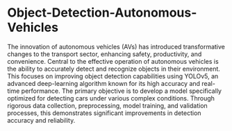 # Object-Detection-Autonomous-Vehicles
The innovation of autonomous vehicles (AVs) has introduced transformative changes to the 
transport sector, enhancing safety, productivity, and convenience. Central to the effective 
operation of autonomous vehicles is the ability to accurately detect and recognize objects in 
their environment. This focuses on improving object detection capabilities using 
YOLOv5, an advanced deep-learning algorithm known for its high accuracy and real-time 
performance. The primary objective is to develop a model specifically optimized for detecting 
cars under various complex conditions. Through rigorous data collection, preprocessing, model 
training, and validation processes, this demonstrates significant improvements in 
detection accuracy and reliability.
